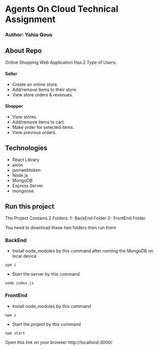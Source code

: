 # Agents On Cloud Technical Assignment

### Author: Yahia Qous

## About Repo

Online Shopping Web Application Has 2 Type of Users:

#### Seller
-	Create an online store.
-	Add/remove items to their store.
-	View store orders & revenues.

#### Shopper
-	View stores.
-	Add/remove items to cart.
-	Make order for selected items.
-	View previous orders.

## Technologies
- React Library
- axios
- jsonwebtoken
- Node.js
- MongoDB
- Express Server
- mongoose

## Run this project

The Project Contains 2 Folders:
1- BackEnd Folder
2- FrontEnd Folder

You need to download these two folders then run them

### BackEnd

- Install node_modules by this command after running the MongoDB on local device
```
npm i
```

- Start the server by this command
 ```
node index.js
```

### FrontEnd

- Install node_modules by this command
```
npm i
```

- Start the project by this command
 ```
npm start
```

Open this link on your browser http://localhost:3000/
